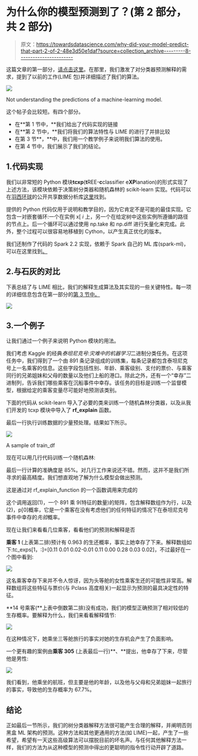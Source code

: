 # 为什么你的模型预测到了？(第 2 部分，共 2 部分)

> 原文：<https://towardsdatascience.com/why-did-your-model-predict-that-part-2-of-2-48e3d50e1daf?source=collection_archive---------8----------------------->

这篇文章的第一部分，[请点击这里](https://medium.com/@mateini_12893/why-did-your-model-predict-that-4f7ed3526397)。在那里，我们激发了对分类器预测解释的需求，提到了以前的工作(LIME 包)并详细描述了我们的算法。

![](img/7c7126caa1fd1b3feab87ace01c899df.png)

Not understanding the predictions of a machine-learning model.

这个帖子会比较短。有四个部分。

*   在**第 1 节中，**我们给出了代码实现的链接
*   在**第 2 节中，**我们将我们的算法特性与 LIME 的进行了并排比较
*   在第 3 节**，**中，我们用一个教学例子来说明我们算法的使用。
*   在第 4 节中，我们展示了我们的结论。

## 1.代码实现

我们以非常短的 Python 模块**tcxp**(**t**REE-**c**classifier e**XP**lanation)的形式实现了上述方法，该模块依赖于决策树分类器和随机森林的 scikit-learn 实现。代码可以在[羽西环球](http://www.yuxiglobal.com)的公开共享数据分析库[这里](https://github.com/YuxiGlobal/data-analytics/tree/master/tree_classif_explain/py)找到。

提供的 Python 代码仅用于说明和教学目的，因为它肯定不是可能的最佳实现。它包含一对嵌套循环:一个在实例 x[ *i* 上，另一个在给定树中这些实例所遵循的路径的节点上。后一个循环可以通过使用 np.take 和 np.diff 进行矢量化来完成。此外，整个过程可以很容易地移植到 Cython，以产生真正优化的版本。

我们还制作了代码的 Spark 2.2 实现，依赖于 Spark 自己的 ML 库(spark-ml)，可以在这里找到[。](https://github.com/YuxiGlobal/data-analytics/tree/master/tree_classif_explain/spark)

## 2.与石灰的对比

下表总结了与 LIME 相比，我们的解释生成算法及其实现的一些关键特性。每一项的详细信息包含在第一部分的[第 3 节中。](https://medium.com/@mateini_12893/why-did-your-model-predict-that-4f7ed3526397)

![](img/1d1b50370dcbe87b635e2fffb04baf54.png)

## 3.一个例子

让我们通过一个例子来说明 Python 模块的用法。

我们考虑 Kaggle 的经典*泰坦尼克号:灾难中的机器学习*二进制分类任务。在这项任务中，我们得到了一个由 891 条记录组成的训练集，每条记录都包含泰坦尼克号上一名乘客的信息。这些字段包括性别、年龄、乘客级别、支付的票价、与乘客同行的兄弟姐妹和父母的数量以及他们上船的港口。除此之外，还有一个“幸存”二进制列，告诉我们哪些乘客在沉船事件中幸存。该任务的目标是训练一个监督模型，根据给定的乘客变量尽可能好地预测该类别。

下面的代码从 scikit-learn 导入了必要的类来训练一个随机森林分类器，以及从我们开发的 tcxp 模块中导入了 **rf_explain** 函数。

最后一行执行训练数据的少量预处理。结果如下所示。

![](img/99ab5feb80038345e07ac89ccfdab9be.png)

A sample of train_df

现在可以用几行代码训练一个随机森林:

最后一行计算的准确度是 85%。对几行工作来说还不错。然而，这并不是我们所寻求的最高精度。我们想直观地了解为什么模型会做出预测。

这是通过对 rf_explain_function 的一个函数调用来完成的

这个调用返回(1)，一个 891 乘 9(特征的数量)的矩阵，包含解释数组作为行，以及(2)，p[0]概率，它是一个乘客在没有考虑他们的任何特征的情况下在泰坦尼克号事件中幸存的*先验*概率。

现在让我们来看看几位乘客，看看他们的预测和解释是否

**乘客 1** (上表第二排)预计有 0.963 的生还概率，事实上她幸存了下来。解释数组如下:tc_exps[1，:]=[0.11 0.01 0.02-0.01 0.11 0.00 0.28 0.03 0.02]，不过最好在一个图中看到:

![](img/8a1e6c7780ded8f313a87eb2232b310d.png)

这名乘客幸存下来并不令人惊讶，因为头等舱的女性乘客生还的可能性非常高。解释数组将这些特征与票价(与 Pclass 高度相关)一起显示为预测的最具决定性的特征。

**14 号乘客(**上表中倒数第二排)没有成功，我们的模型正确预测了相对较低的生存概率。要解释为什么，我们来看看解释情节:

![](img/09ec4af14e5101bb02795963e297b468.png)

在这种情况下，她乘坐三等舱旅行的事实对她的生存机会产生了负面影响。

一个更有趣的案例由**乘客 305** (上表最后一行)**、**提出，他幸存了下来，尽管他是男性:

![](img/9d375710b8fa1e21b5ffc761d2553af7.png)

我们看到，他乘坐的航班，但主要是他的年龄，以及他与父母和兄弟姐妹一起旅行的事实，导致他的生存概率为 67.7%。

## 结论

正如最后一节所示，我们的树分类器解释方法很可能产生合理的解释，并阐明否则黑盒 ML 架构的预测。这种方法和其他更通用的方法(如 LIME)一起，产生了一些希望，希望有一天这些高级算法可以摆脱目前的坏名声。与任何其他解释方法一样，我们的方法为从这种模型的预测中得出的更聪明的指令性行动开辟了道路。
